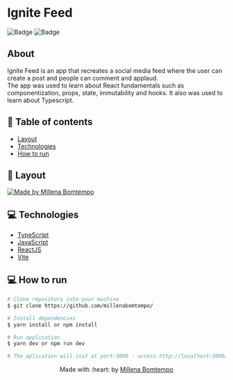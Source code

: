 # Ignite Feed

![Badge](https://img.shields.io/badge/since-2022-blue?style=flat-square)
![Badge](https://img.shields.io/badge/status-finalizado-green?style=flat-square)


## About
Ignite Feed is an app that recreates a social media feed where the user can create a post and people can comment and applaud.  
The app was used to learn about React fundamentals such as componentization, props, state, immutability and hooks. It also was used to learn about Typescript.

## :pushpin: Table of contents

- [Layout](#art-layout)
- [Technologies](#computer-technologies)
- [How to run](#construction_worker-how-to-run)

## :art: Layout

<a href="https://www.figma.com/community/file/1113573231685349036">
  <img alt="Made by Millena Bomtempo" src="https://img.shields.io/badge/layout-figma-green?style=flat-square">
</a>

## :computer: Technologies
- [TypeScript](https://www.typescriptlang.org/)
- [JavaScript](https://developer.mozilla.org/pt-BR/docs/Web/JavaScript)
- [ReactJS](https://pt-br.reactjs.org/)
- [Vite](https://vitejs.dev/)

## :computer: How to run

```bash
# Clone repository into your machine
$ git clone https://github.com/millenabomtempo/

# Install dependencies
$ yarn install or npm install

# Run application
$ yarn dev or npm run dev

# The aplication will init at port:3000 - access http://localhost:3000/
```

<p align="center"> Made with :heart: by <a href="https://github.com/millenabomtempo">Millena Bomtempo</a></p>
